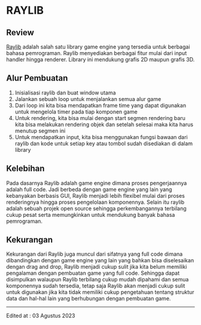 # RAYLIB
## Review
[Raylib](https://www.raylib.com/) adalah salah satu library game engine yang tersedia untuk berbagai bahasa pemrograman. Raylib menyediakan berbagai fitur mulai dari input handler hingga renderer. Library ini mendukung grafis 2D maupun grafis 3D.

## Alur Pembuatan
1. Inisialisasi raylib dan buat window utama
2. Jalankan sebuah loop untuk menjalankan semua alur game
3. Dari loop ini kita bisa mendapatkan frame time yang dapat digunakan untuk mengelola timer pada tiap komponen game
4. Untuk rendering, kita bisa mulai dengan start segmen rendering baru kita bisa melakukan rendering objek dan setelah selesai maka kita harus menutup segmen ini
5. Untuk mendapatkan input, kita bisa menggunakan fungsi bawaan dari raylib dan kode untuk setiap key atau tombol sudah disediakan di dalam library

## Kelebihan
Pada dasarnya Raylib adalah game engine dimana proses pengerjaannya adalah full code. Jadi berbeda dengan game engine yang lain yang kebanyakan berbasis GUI, Raylib menjadi lebih flexibel mulai dari proses renderingnya hingga proses pengelolaan komponennya. Selain itu raylib adalah sebuah projek open source sehingga perkembangannya terbilang cukup pesat serta memungkinkan untuk mendukung banyak bahasa pemrograman.

## Kekurangan
Kekurangan dari Raylib juga muncul dari sifatnya yang full code dimana dibandingkan dengan game engine yang lain yang bahkan bisa diselesaikan dengan drag and drop, Raylib menjadi cukup sulit jika kita belum memiliki pengalaman dengan pembuatan game yang full code. Sehingga dapat disimpulkan walaupun Raylib terbilang cukup mudah dipahami dan semua komponennya sudah tersedia, tetap saja Raylib akan menjadi cukup sulit untuk digunakan jika kita tidak memiliki cukup pengetahuan tentang struktur data dan hal-hal lain yang berhubungan dengan pembuatan game.

---
Edited at : 03 Agustus 2023

